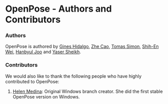 OpenPose - Authors and Contributors
====================================



### Authors
OpenPose is authored by [Gines Hidalgo](https://www.linkedin.com/in/gineshidalgo/), [Zhe Cao](http://www.andrew.cmu.edu/user/zhecao), [Tomas Simon](http://www.cs.cmu.edu/~tsimon/), [Shih-En Wei](https://scholar.google.com/citations?user=sFQD3k4AAAAJ&hl=en), [Hanbyul Joo](http://www.cs.cmu.edu/~hanbyulj/) and [Yaser Sheikh](http://www.cs.cmu.edu/~yaser/).



### Contributors
We would also like to thank the following people who have highly contributed to OpenPose:

1. [Helen Medina](https://github.com/helen-medina): Original Windows branch creator. She did the first stable OpenPose version on Windows.
